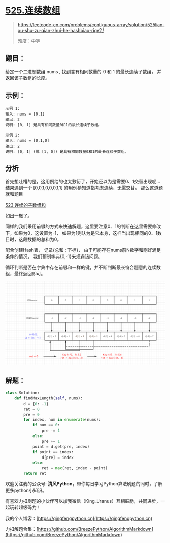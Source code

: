 # [525.连续数组](https://leetcode-cn.com/problems/contiguous-array/solution/525lian-xu-shu-zu-qian-zhui-he-hashbiao-riqe2/)
> https://leetcode-cn.com/problems/contiguous-array/solution/525lian-xu-shu-zu-qian-zhui-he-hashbiao-riqe2/
> 
> 难度：中等

## 题目：

给定一个二进制数组 nums , 找到含有相同数量的 0 和 1 的最长连续子数组，
并返回该子数组的长度。

## 示例：

```
示例 1:
输入: nums = [0,1]
输出: 2
说明: [0, 1] 是具有相同数量0和1的最长连续子数组。

示例 2:
输入: nums = [0,1,0]
输出: 2
说明: [0, 1] (或 [1, 0]) 是具有相同数量0和1的最长连续子数组。
```

## 分析

首先想吐槽的是，这用例给的也太敷衍了，开始还以为是需要0、1交替出现呢...
结果遇到一个 [0,0,1,0,0,0,1,1] 的用例猜知道指考虑连续，无需交替。
那么这道题就和题目

[523.连续的子数组和](https://leetcode-cn.com/problems/continuous-subarray-sum/solution/523-lian-xu-de-zi-shu-zu-he-qian-zhui-he-zl78/)

如出一辙了。

同样的我们采用前缀的方式来快速解题，这里要注意0、1的判断在这里需要修改下，如果为0，这设置为-1，
如果为1则认为是它本身，这样当出现相同的0、1数目时，这段数据的总和为0。

配合创建Hash表， 记录{总和 : 下标}， 由于可能存在nums前N数字和刚好满足条件的情况，
我们预制字典{0,-1}来规避该问题。

循环判断是否在字典中存在前缀和一样的键，并不断判断最长符合题意的连续数组，最终返回即可。

![](../../images/2021-06-03_01-55-39.png)

## 解题：

```python
class Solution:
    def findMaxLength(self, nums):
        d = {0: -1}
        ret = 0
        pre = 0
        for index, num in enumerate(nums):
            if num == 0:
                pre -= 1
            else:
                pre += 1
            point = d.get(pre, index)
            if point == index:
                d[pre] = index
            else:
                ret = max(ret, index - point)
        return ret
```

欢迎关注我的公众号: **清风Python**，带你每日学习Python算法刷题的同时，了解更多python小知识。

有喜欢力扣刷题的小伙伴可以加我微信（King_Uranus）互相鼓励，共同进步，一起玩转超级码力！

我的个人博客：[https://qingfengpython.cn](https://qingfengpython.cn)

力扣解题合集：[https://github.com/BreezePython/AlgorithmMarkdown](https://github.com/BreezePython/AlgorithmMarkdown)